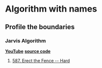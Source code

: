 # Algorithm with names

## Profile the boundaries

### Jarvis Algorithm

**[YouTube](https://www.youtube.com/watch?v=Vu84lmMzP2o)** **[source code](https://github.com/mission-peace/interview/blob/master/src/com/interview/geometry/JarvisMarchConvexHull.java)**

1. [587. Erect the Fence -- Hard](https://leetcode.com/problems/erect-the-fence/)

